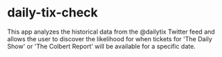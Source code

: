 daily-tix-check
===============

This app analyzes the historical data from the @dailytix Twitter feed and allows the user to discover the likelihood for when tickets for 'The Daily Show' or 'The Colbert Report' will be available for a specific date.
